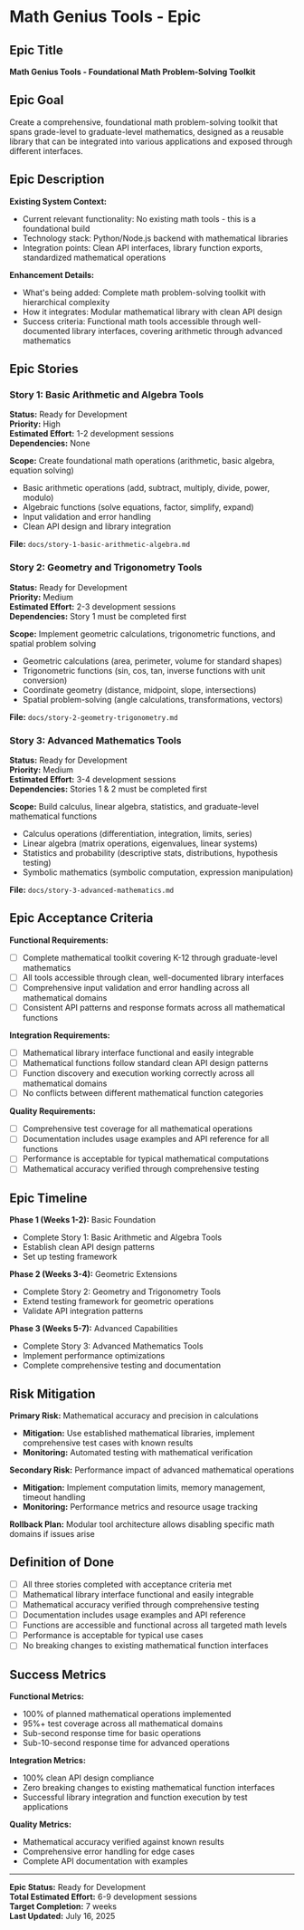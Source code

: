 # Math Genius Tools - Epic

## Epic Title
**Math Genius Tools - Foundational Math Problem-Solving Toolkit**

## Epic Goal
Create a comprehensive, foundational math problem-solving toolkit that spans grade-level to graduate-level mathematics, designed as a reusable library that can be integrated into various applications and exposed through different interfaces.

## Epic Description

**Existing System Context:**
- Current relevant functionality: No existing math tools - this is a foundational build
- Technology stack: Python/Node.js backend with mathematical libraries
- Integration points: Clean API interfaces, library function exports, standardized mathematical operations

**Enhancement Details:**
- What's being added: Complete math problem-solving toolkit with hierarchical complexity
- How it integrates: Modular mathematical library with clean API design
- Success criteria: Functional math tools accessible through well-documented library interfaces, covering arithmetic through advanced mathematics

## Epic Stories

### Story 1: Basic Arithmetic and Algebra Tools
**Status:** Ready for Development  
**Priority:** High  
**Estimated Effort:** 1-2 development sessions  
**Dependencies:** None  

**Scope:** Create foundational math operations (arithmetic, basic algebra, equation solving)
- Basic arithmetic operations (add, subtract, multiply, divide, power, modulo)
- Algebraic functions (solve equations, factor, simplify, expand)
- Input validation and error handling
- Clean API design and library integration

**File:** `docs/story-1-basic-arithmetic-algebra.md`

### Story 2: Geometry and Trigonometry Tools
**Status:** Ready for Development  
**Priority:** Medium  
**Estimated Effort:** 2-3 development sessions  
**Dependencies:** Story 1 must be completed first  

**Scope:** Implement geometric calculations, trigonometric functions, and spatial problem solving
- Geometric calculations (area, perimeter, volume for standard shapes)
- Trigonometric functions (sin, cos, tan, inverse functions with unit conversion)
- Coordinate geometry (distance, midpoint, slope, intersections)
- Spatial problem-solving (angle calculations, transformations, vectors)

**File:** `docs/story-2-geometry-trigonometry.md`

### Story 3: Advanced Mathematics Tools
**Status:** Ready for Development  
**Priority:** Medium  
**Estimated Effort:** 3-4 development sessions  
**Dependencies:** Stories 1 & 2 must be completed first  

**Scope:** Build calculus, linear algebra, statistics, and graduate-level mathematical functions
- Calculus operations (differentiation, integration, limits, series)
- Linear algebra (matrix operations, eigenvalues, linear systems)
- Statistics and probability (descriptive stats, distributions, hypothesis testing)
- Symbolic mathematics (symbolic computation, expression manipulation)

**File:** `docs/story-3-advanced-mathematics.md`

## Epic Acceptance Criteria

**Functional Requirements:**
- [ ] Complete mathematical toolkit covering K-12 through graduate-level mathematics
- [ ] All tools accessible through clean, well-documented library interfaces
- [ ] Comprehensive input validation and error handling across all mathematical domains
- [ ] Consistent API patterns and response formats across all mathematical functions

**Integration Requirements:**
- [ ] Mathematical library interface functional and easily integrable
- [ ] Mathematical functions follow standard clean API design patterns
- [ ] Function discovery and execution working correctly across all mathematical domains
- [ ] No conflicts between different mathematical function categories

**Quality Requirements:**
- [ ] Comprehensive test coverage for all mathematical operations
- [ ] Documentation includes usage examples and API reference for all functions
- [ ] Performance is acceptable for typical mathematical computations
- [ ] Mathematical accuracy verified through comprehensive testing

## Epic Timeline

**Phase 1 (Weeks 1-2):** Basic Foundation
- Complete Story 1: Basic Arithmetic and Algebra Tools
- Establish clean API design patterns
- Set up testing framework

**Phase 2 (Weeks 3-4):** Geometric Extensions
- Complete Story 2: Geometry and Trigonometry Tools
- Extend testing framework for geometric operations
- Validate API integration patterns

**Phase 3 (Weeks 5-7):** Advanced Capabilities
- Complete Story 3: Advanced Mathematics Tools
- Implement performance optimizations
- Complete comprehensive testing and documentation

## Risk Mitigation

**Primary Risk:** Mathematical accuracy and precision in calculations
- **Mitigation:** Use established mathematical libraries, implement comprehensive test cases with known results
- **Monitoring:** Automated testing with mathematical verification

**Secondary Risk:** Performance impact of advanced mathematical operations
- **Mitigation:** Implement computation limits, memory management, timeout handling
- **Monitoring:** Performance metrics and resource usage tracking

**Rollback Plan:** Modular tool architecture allows disabling specific math domains if issues arise

## Definition of Done

- [ ] All three stories completed with acceptance criteria met
- [ ] Mathematical library interface functional and easily integrable
- [ ] Mathematical accuracy verified through comprehensive testing
- [ ] Documentation includes usage examples and API reference
- [ ] Functions are accessible and functional across all targeted math levels
- [ ] Performance is acceptable for typical use cases
- [ ] No breaking changes to existing mathematical function interfaces

## Success Metrics

**Functional Metrics:**
- 100% of planned mathematical operations implemented
- 95%+ test coverage across all mathematical domains
- Sub-second response time for basic operations
- Sub-10-second response time for advanced operations

**Integration Metrics:**
- 100% clean API design compliance
- Zero breaking changes to existing mathematical function interfaces
- Successful library integration and function execution by test applications

**Quality Metrics:**
- Mathematical accuracy verified against known results
- Comprehensive error handling for edge cases
- Complete API documentation with examples

---

**Epic Status:** Ready for Development  
**Total Estimated Effort:** 6-9 development sessions  
**Target Completion:** 7 weeks  
**Last Updated:** July 16, 2025
